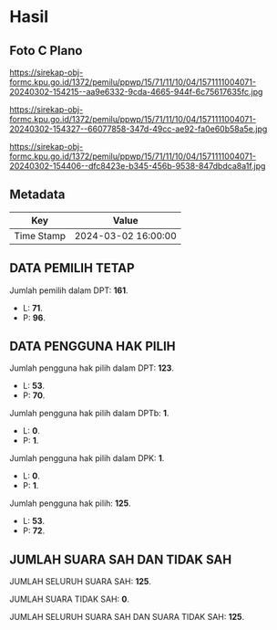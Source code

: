 # Hasil

## Foto C Plano

https://sirekap-obj-formc.kpu.go.id/1372/pemilu/ppwp/15/71/11/10/04/1571111004071-20240302-154215--aa9e6332-9cda-4665-944f-6c75617635fc.jpg

https://sirekap-obj-formc.kpu.go.id/1372/pemilu/ppwp/15/71/11/10/04/1571111004071-20240302-154327--66077858-347d-49cc-ae92-fa0e60b58a5e.jpg

https://sirekap-obj-formc.kpu.go.id/1372/pemilu/ppwp/15/71/11/10/04/1571111004071-20240302-154406--dfc8423e-b345-456b-9538-847dbdca8a1f.jpg


## Metadata

| Key        | Value               |
| ---------- | ------------------- |
| Time Stamp | 2024-03-02 16:00:00 |


## DATA PEMILIH TETAP

Jumlah pemilih dalam DPT: **161**.
 * L: **71**.
 * P: **96**.

## DATA PENGGUNA HAK PILIH

Jumlah pengguna hak pilih dalam DPT: **123**.
 * L: **53**.
 * P: **70**.

Jumlah pengguna hak pilih dalam DPTb: **1**.
 * L: **0**.
 * P: **1**.

Jumlah pengguna hak pilih dalam DPK: **1**.
 * L: **0**.
 * P: **1**.

Jumlah pengguna hak pilih: **125**.
 * L: **53**.
 * P: **72**.

## JUMLAH SUARA SAH DAN TIDAK SAH

JUMLAH SELURUH SUARA SAH: **125**.

JUMLAH SUARA TIDAK SAH: **0**.

JUMLAH SELURUH SUARA SAH DAN SUARA TIDAK SAH: **125**.


